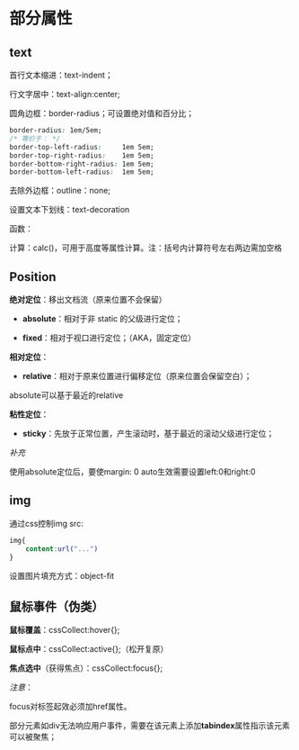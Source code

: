 # 部分属性

## text

首行文本缩进：text-indent；

行文字居中：text-align:center;

圆角边框：border-radius；可设置绝对值和百分比；

```css
border-radius: 1em/5em;
/* 等价于： */
border-top-left-radius:     1em 5em;
border-top-right-radius:    1em 5em;
border-bottom-right-radius: 1em 5em;
border-bottom-left-radius:  1em 5em;
```

去除外边框：outline：none;

设置文本下划线：text-decoration



函数：

计算：calc()，可用于高度等属性计算。注：括号内计算符号左右两边需加空格



## Position

**绝对定位**：移出文档流（原来位置不会保留）

- **absolute**：相对于非 static 的父级进行定位；

- **fixed**：相对于视口进行定位；（AKA，固定定位）

**相对定位**：

- **relative**：相对于原来位置进行偏移定位（原来位置会保留空白）；

absolute可以基于最近的relative

**粘性定位**：

- **sticky**：先放于正常位置，产生滚动时，基于最近的滚动父级进行定位；



*补充*

使用absolute定位后，要使margin: 0 auto生效需要设置left:0和right:0



## img

通过css控制img src:

```css
img{
    content:url("...")
}
```

设置图片填充方式：object-fit



## 鼠标事件（伪类）

**鼠标覆盖**：cssCollect:hover{};

**鼠标点中**：cssCollect:active{};（松开复原）

**焦点选中**（获得焦点）：cssCollect:focus{};

*注意*：

focus对<a>标签起效必须加href属性。

部分元素如div无法响应用户事件，需要在该元素上添加**tabindex**属性指示该元素可以被聚焦；


